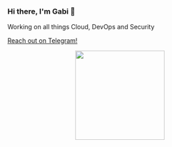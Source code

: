 ### Hi there, I'm Gabi 👋

Working on all things Cloud, DevOps and Security 

[Reach out on Telegram!](https://t.me/gabileibo)

<p align="center">
  <img src="https://media.giphy.com/media/xQ9sXUTZQ9jYtawgQ4/giphy.gif" width="200">
</p>
